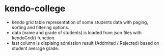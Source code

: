 # kendo-college
- kendo grid table representation of some students data with paging, sorting and filtering options.
- data (name and grade of students) is loaded from json files with kendoGrid() function. 
- last column is displaing admission result (Addmited / Rejected) based on student average grade.
